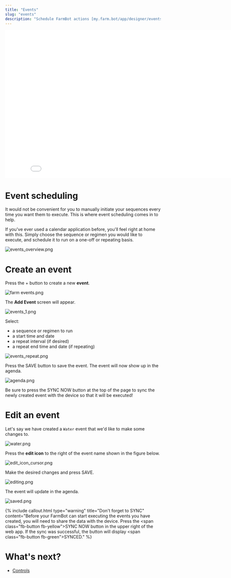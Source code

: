 ```yaml
---
title: "Events"
slug: "events"
description: "Schedule FarmBot actions [my.farm.bot/app/designer/events](https://my.farm.bot/app/designer/events)"
---
```



<iframe class="embedly-embed" src="//cdn.embedly.com/widgets/media.html?src=https%3A%2F%2Fwww.youtube.com%2Fembed%2Fvideoseries%3Flist%3DPLMhsMRlKjcNIYlDKDdKvPQuHqBjjS1ZGc&url=http%3A%2F%2Fwww.youtube.com%2Fwatch%3Fv%3DGVb4fYaqy2M&image=https%3A%2F%2Fi.ytimg.com%2Fvi%2FGVb4fYaqy2M%2Fhqdefault.jpg&key=02466f963b9b4bb8845a05b53d3235d7&type=text%2Fhtml&schema=youtube" width="854" height="480" scrolling="no" frameborder="0" allowfullscreen></iframe>



# Event scheduling

It would not be convenient for you to manually initiate your sequences every time you want them to execute. This is where event scheduling comes in to help.

If you've ever used a calendar application before, you'll feel right at home with this. Simply choose the sequence or regimen you would like to execute, and schedule it to run on a one-off or repeating basis.

![events_overview.png](_images/events_overview.png)



# Create an event

Press the <span class="fb-circle-button fb-purple">+</span> button to create a new **event**.

![farm events.png](_images/farm_events.png)

The **Add Event** screen will appear.

![events_1.png](_images/events_1.png)

Select:
* a sequence or regimen to run
* a start time and date
* a repeat interval (if desired)
* a repeat end time and date (if repeating)

![events_repeat.png](_images/events_repeat.png)

Press the <span class="fb-button fb-purple">SAVE</span> button to save the event. The event will now show up in the agenda.

![agenda.png](_images/agenda.png)

Be sure to press the <span class="fb-button fb-yellow">SYNC NOW</span> button at the top of the page to sync the newly created event with the device so that it will be executed!

# Edit an event

Let's say we have created a `Water` event that we'd like to make some changes to.

![water.png](_images/water.png)

Press the **edit icon** to the right of the event name shown in the figure below.

![edit_icon_cursor.png](_images/edit_icon_cursor.png)

Make the desired changes and press <span class="fb-button fb-purple">SAVE</span>.

![editing.png](_images/editing.png)

The event will update in the agenda.

![saved.png](_images/saved.png)



{%
include callout.html
type="warning"
title="Don't forget to SYNC"
content="Before your FarmBot can start executing the events you have created, you will need to share the data with the device. Press the <span class=\"fb-button fb-yellow\">SYNC NOW</span> button in the upper right of the web app. If the sync was successful, the button will display <span class=\"fb-button fb-green\">SYNCED</span>."
%}


# What's next?

 * [Controls](controls.md)
